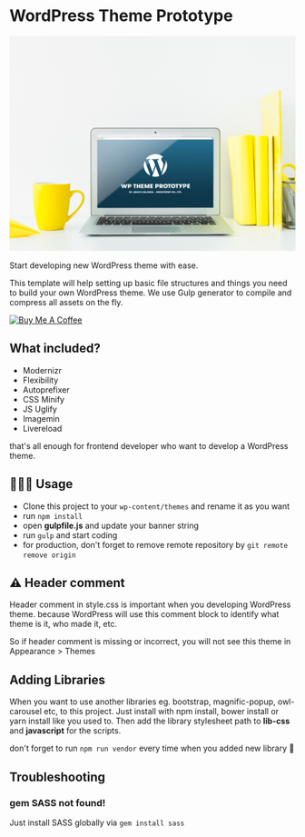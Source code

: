 # WordPress Theme Prototype

![Screenshot](screenshot.png)

Start developing new WordPress theme with ease.

This template will help setting up basic file structures and things you need to build your own WordPress theme. We use Gulp generator to compile and compress all assets on the fly.

<a href="https://www.buymeacoffee.com/jir4yu" target="_blank"><img src="https://cdn.buymeacoffee.com/buttons/default-red.png" alt="Buy Me A Coffee" width="180" ></a>

## What included?

* Modernizr
* Flexibility
* Autoprefixer
* CSS Minify
* JS Uglify
* Imagemin
* Livereload

that's all enough for frontend developer who want to develop a WordPress theme.

## 👨🏻‍💻 Usage

* Clone this project to your `wp-content/themes` and rename it as you want
* run `npm install`
* open **gulpfile.js** and update your banner string
* run `gulp` and start coding
* for production, don't forget to remove remote repository by `git remote remove origin`

## ⚠️  Header comment

Header comment in style.css is important when you developing WordPress theme. because WordPress will use this comment block to identify what theme is it, who made it, etc.

So if header comment is missing or incorrect, you will not see this theme in Appearance > Themes

## Adding Libraries

When you want to use another libraries eg. bootstrap, magnific-popup, owl-carousel etc, to this project. Just install with npm install, bower install or yarn install like you used to. Then add the library stylesheet path to **lib-css** and **javascript** for the scripts.

don't forget to run `npm run vendor` every time when you added new library 🧐

## Troubleshooting

### gem SASS not found!
Just install SASS globally via `gem install sass`

